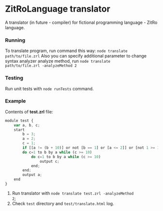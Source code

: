ZitRoLanguage translator
============================

A translator (in future - compiler) for fictional programming language - ZitRo language.

### Running
To translate program, run command this way: <code>node translate path/to/file.zrl</code>
Also you can specify additional parameter to change syntax analyzer analyze method, run <code>node translate path/to/file.zrl -analyzeMethod 2</code>

### Testing
Run unit tests with <code>node runTests</code> command. 

### Example
Contents of <b>test.zrl</b> file:
```javascript
module test {
    var a, b, c;
    start
        b = 3;
        a = 2;
        c = 1;
        if [[a != (b + 10)] or not [b == 1] or [a <= 2]] or [not 1 >= 1] then
        do c=1 to b by a while (c >= 10)
            do c=1 to b by a while (c >= 10)
                output c;
            end;
        end;
        output a;
    end
}
```
1. Run translator with <code>node translate test.zrl -analyzeMethod 2</code>;
2. Check <code>test</code> directory and <code>test/translate.html</code> log.
